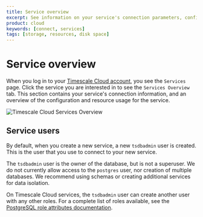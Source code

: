 ```yaml
---
title: Service overview
excerpt: See information on your service's connection parameters, configuration, and resource usage
product: cloud
keywords: [connect, services]
tags: [storage, resources, disk space]
---
```


# Service overview
When you log in to your [Timescale Cloud account][cloud-login], you see the
`Services` page. Click the service you are interested in to see the `Services
Overview` tab. This section contains your service's connection information, and
an overview of the configuration and resource usage for the service.

<img class="main-content__illustration" src="https://s3.amazonaws.com/assets.timescale.com/docs/images/tsc-services-overview.png" alt="Timescale Cloud Services Overview"/>

## Service users
By default, when you create a new service, a new `tsdbadmin` user is created.
This is the user that you use to connect to your new service.

The `tsdbadmin` user is the owner of the database, but is not a superuser. We 
do not currently allow access to the `postgres` user, nor creation of multiple 
databases. We recommend using schemas or creating additional services for data
isolation.

On Timescale Cloud services, the `tsdbadmin` user can create another user 
with any other roles. For a complete list of roles available, see the
[PostgreSQL role attributes documentation][pg-roles-doc].

[cloud-login]: https://console.cloud.timescale.com/
[pg-roles-doc]: https://www.postgresql.org/docs/current/role-attributes.html
